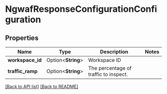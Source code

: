 # NgwafResponseConfigurationConfiguration

## Properties

Name | Type | Description | Notes
------------ | ------------- | ------------- | -------------
**workspace_id** | Option<**String**> | Workspace ID | 
**traffic_ramp** | Option<**String**> | The percentage of traffic to inspect. | 

[[Back to API list]](../README.md#documentation-for-api-endpoints) [[Back to README]](../README.md)


